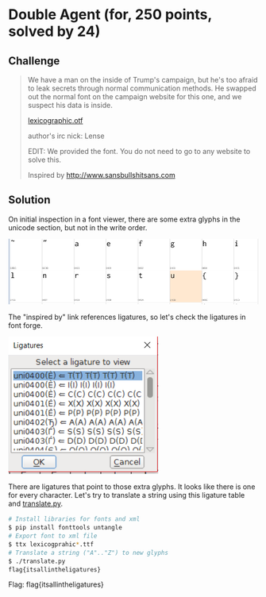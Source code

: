 # Double Agent (for, 250 points, solved by 24)

## Challenge

> We have a man on the inside of Trump's campaign, but he's too afraid to leak secrets through normal communication methods.
> He swapped out the normal font on the campaign website for this one, and we suspect his data is inside.
> 
> [lexicographic.otf](./lexicographic.646ab52fa361f7d2b3649ccca31a26771ac7f30dad486e1880434210b9d83ae6.otf)
> 
> author's irc nick: Lense
> 
> EDIT: We provided the font. You do not need to go to any website to solve this.
> 
> Inspired by http://www.sansbullshitsans.com


## Solution

On initial inspection in a font viewer, there are some extra glyphs in the unicode section, but not in the write order.

![](./font_viewer.png)

The "inspired by" link references ligatures, so let's check the ligatures in font forge.

![](./font_forge.png)

There are ligatures that point to those extra glyphs. It looks like there is one for every character. Let's try to translate a string using this ligature table and [translate.py](./translate.py).

``` bash
# Install libraries for fonts and xml
$ pip install fonttools untangle
# Export font to xml file
$ ttx lexicogprahic*.ttf
# Translate a string ("A".."Z") to new glyphs
$ ./translate.py
flag{itsallintheligatures}
```

Flag: flag{itsallintheligatures}
